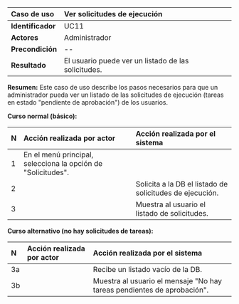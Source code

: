 | **Caso de uso**      | **Ver solicitudes de ejecución** |
| :---        | :---        |
| **Identificador**      | UC11 |
| **Actores**      | Administrador |
| **Precondición**   | -- |
| **Resultado**   | El usuario puede ver un listado de las solicitudes. |

**Resumen:**
Este caso de uso describe los pasos necesarios para que un administrador pueda ver un listado de las solicitudes de ejecución (tareas en estado "pendiente de aprobación") de los usuarios.

**Curso normal (básico):**

| **N**      | **Acción realizada por actor** | **Acción realizada por el sistema** |
| :---        | :---        | :---        |
| 1      | En el menú principal, selecciona la opción de "Solicitudes". |  |
| 2      |  | Solicita a la DB el listado de solicitudes de ejecución. |
| 3      |  | Muestra al usuario el listado de solicitudes. |

**Curso alternativo (no hay solicitudes de tareas):**

| **N**      | **Acción realizada por actor** | **Acción realizada por el sistema** |
| :---        | :---        | :---        |
| 3a      |  | Recibe un listado vacío de la DB. |
| 3b      |  | Muestra al usuario el mensaje "No hay tareas pendientes de aprobación". |
